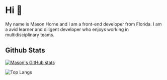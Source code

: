 # Hi 👋
My name is Mason Horne and I am a front-end developer from Florida. I am a avid learner and diligent developer who enjoys working in multidisciplinary teams.
## Github Stats
[![Mason's GitHub stats](https://github-readme-stats.vercel.app/api?username=masonscotthorne)](https://github.com/anuraghazra/github-readme-stats)

![Top Langs](https://github-readme-stats.vercel.app/api/top-langs/?username=anuraghazra&layout=compact)
